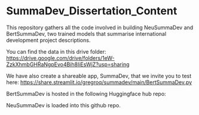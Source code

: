 # SummaDev_Dissertation_Content

This repository gathers all the code involved in building NeuSummaDev and BertSummaDev, two trained models that summarise international development project descriptions.

You can find the data in this drive folder: https://drive.google.com/drive/folders/1eW-ZzkXhmbGHRaNgpEvo4Bih8IiEsWjZ?usp=sharing

We have also create a shareable app, SummaDev, that we invite you to test here: https://share.streamlit.io/gregroq/summadev/main/BertSummaDev.py

BertSummaDev is hosted in the following Huggingface hub repo: 

NeuSummaDev is loaded into this github repo.
